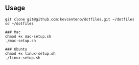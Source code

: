 ## Usage

    git clone git@github.com:kevcenteno/dotfiles.git ~/dotfiles
    cd ~/dotfiles

    ### Mac
    chmod +x mac-setup.sh
    ./mac-setup.sh

    ### Ubuntu
    chmod +x linux-setup.sh
    ./linux-setup.sh

